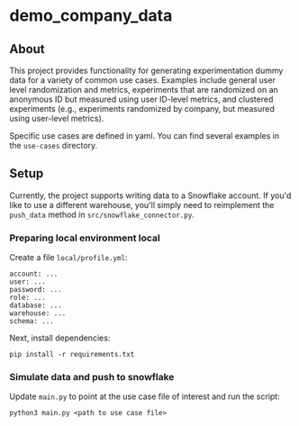 # demo_company_data

## About

This project provides functionality for generating experimentation dummy data for a variety of common use cases. Examples include general user level randomization and metrics, experiments that are randomized on an anonymous ID but measured using user ID-level metrics, and clustered experiments (e.g., experiments randomized by company, but measured using user-level metrics).

Specific use cases are defined in yaml. You can find several examples in the `use-cases` directory.


## Setup

Currently, the project supports writing data to a Snowflake account. If you'd like to use a different warehouse, you'll simply need to reimplement the `push_data` method in `src/snowflake_connector.py`.

### Preparing local environment local

Create a file `local/profile.yml`:

```
account: ...
user: ...
password: ...
role: ...
database: ...
warehouse: ...
schema: ...
```

Next, install dependencies:

```
pip install -r requirements.txt
```

### Simulate data and push to snowflake

Update `main.py` to point at the use case file of interest and run the script:

```
python3 main.py <path to use case file>
```


